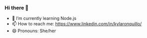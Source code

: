 ### Hi there 👋

- 🌱 I’m currently learning Node.js
- 📫 How to reach me: https://www.linkedin.com/in/kylaronquillo/
- 😄 Pronouns: She/her

